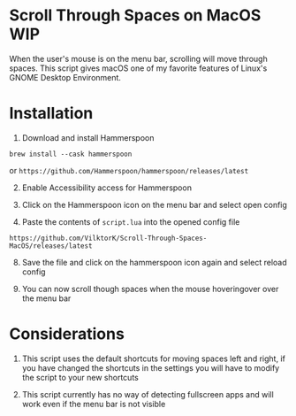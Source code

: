 # Scroll Through Spaces on MacOS WIP
When the user's mouse is on the menu bar, scrolling will move through spaces.
This script gives macOS one of my favorite features of Linux's GNOME Desktop Environment.

# Installation

1) Download and install Hammerspoon

  `brew install --cask hammerspoon`

 or `https://github.com/Hammerspoon/hammerspoon/releases/latest`

2) Enable Accessibility access for Hammerspoon
 
3) Click on the Hammerspoon icon on the menu bar and select open config

4) Paste the contents of `script.lua` into the opened config file

`https://github.com/VilktorK/Scroll-Through-Spaces-MacOS/releases/latest`
 

8) Save the file and click on the hammerspoon icon again and select reload config

9) You can now scroll though spaces when the mouse hoveringover over the menu bar

# Considerations

1) This script uses the default shortcuts for moving spaces left and right, if you have changed the shortcuts in the settings you will have to modify the script to your new shortcuts

2)  This script currently has no way of detecting fullscreen apps and will work even if the menu bar is not visible
